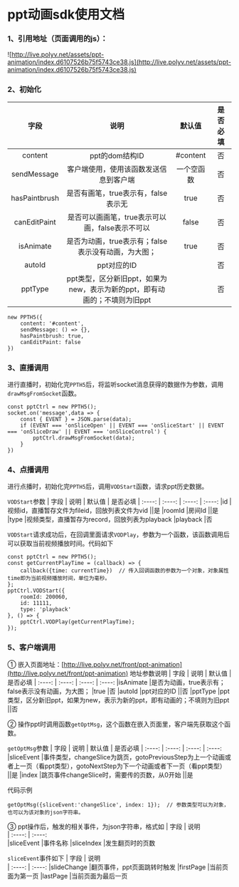 ﻿# ppt动画sdk使用文档

### 1、引用地址（页面调用的js）：

![http://live.polyv.net/assets/ppt-animation/index.d6107526b75f5743ce38.js](http://live.polyv.net/assets/ppt-animation/index.d6107526b75f5743ce38.js)

### 2、初始化

| 字段        | 说明    |  默认值  |  是否必填 
| :----:      | :----:  | :----:  |   :----:
|content	 |ppt的dom结构ID	|#content	|否
|sendMessage	|客户端使用，使用该函数发送信息到客户端	|一个空函数	|否
|hasPaintbrush	|是否有画笔，true表示有，false表示无	|true	|否
|canEditPaint	|是否可以画画笔，true表示可以画，false表示不可以	|false	|否
|isAnimate	|是否为动画，true表示有；false表示没有动画，为大图；	|true	|否
|autoId	|ppt对应的ID	||否
|pptType	|ppt类型，区分新旧ppt，如果为new，表示为新的ppt，即有动画的；不填则为旧ppt	||否

    
    new PPTH5({
        content: '#content',
        sendMessage: () => {},
        hasPaintbrush: true,
        canEditPaint: false
    })

### 3、直播调用
进行直播时，初始化完`PPTH5`后，将监听socket消息获得的数据作为参数，调用`drawMsgFromSocket`函数。

    const pptCtrl = new PPTH5();
    socket.on('message',data => {
        const { EVENT } = JSON.parse(data);
        if (EVENT === 'onSliceOpen' || EVENT === 'onSliceStart' || EVENT === 'onSliceDraw' || EVENT === 'onSliceControl') {
            pptCtrl.drawMsgFromSocket(data);
        }
    })

### 4、点播调用
进行点播时，初始化完`PPTH5`后，调用`VODStart`函数，请求ppt历史数据。

`VODStart`参数
| 字段        | 说明    |  默认值  |  是否必填 
| :----:      | :----:  | :----:  |   :----:
|id	|视频id，直播暂存文件为fileid，回放列表文件为vid	||是
|roomId	|房间Id	||是
|type	|视频类型，直播暂存为record，回放列表为playback	|playback	|否

`VODStart`请求成功后，在回调里面请求`VODPlay`，参数为一个函数，该函数调用后可以获取当前视频播放时间。代码如下

    const pptCtrl = new PPTH5();
    const getCurrentPlayTime = (callback) => {
        callback({time: currentTime})  // 传入回调函数的参数为一个对象，对象属性time即为当前视频播放时间，单位为毫秒。
    };
    pptCtrl.VODStart({
        roomId: 200060,
        id: 11111,
        type: 'playback'
    }, () => {
        pptCtrl.VODPlay(getCurrentPlayTime);
    });

### 5、客户端调用

① 嵌入页面地址：[http://live.polyv.net/front/ppt-animation](http://live.polyv.net/front/ppt-animation)
地址参数说明
| 字段        | 说明    |  默认值  |  是否必填 
| :----:      | :----:  | :----:  |   :----:
|isAnimate	|是否为动画，true表示有；false表示没有动画，为大图；	|true	|否
|autoId	|ppt对应的ID	||否
|pptType	|ppt类型，区分新旧ppt，如果为new，表示为新的ppt，即有动画的；不填则为旧ppt	||否

② 操作ppt时调用函数`getOptMsg`，这个函数在嵌入页面里，客户端先获取这个函数。

`getOptMsg`参数
| 字段        | 说明    |  默认值  |  是否必填 
| :----:      | :----:  | :----:  |   :----:
|sliceEvent	|事件类型，changeSlice为跳页，gotoPreviousStep为上一个动画或者上一页（看ppt类型），gotoNextStep为下一个动画或者下一页（看ppt类型）	||是
|index	|跳页事件changeSlice时，需要传的页数，从0开始	||是

代码示例

    getOptMsg({sliceEvent:'changeSlice', index: 1});  // 参数类型可以为对象，也可以为该对象的json字符串。
    
③ ppt操作后，触发的相关事件，为json字符串，格式如
| 字段        | 说明    
| :----:      | :----:  
|sliceEvent	|事件名称
|sliceIndex	|发生翻页时的页数

`sliceEvent`事件如下
| 字段        | 说明    
| :----:      | :----:
|slideChange	|翻页事件，ppt页面跳转时触发
|firstPage	|当前页面为第一页
|lastPage	|当前页面为最后一页